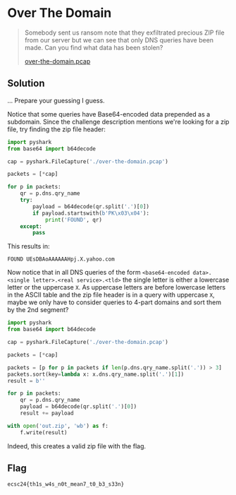 # Over The Domain

> Somebody sent us ransom note that they exfiltrated precious ZIP file from our server but we can see that only DNS queries have been made. Can you find what data has been stolen?
>
> [over-the-domain.pcap](https://hack.cert.pl/files/over-the-domain-38bca639a6724bb1fca1b697dbbbadbcb6fd5f04.pcap)

## Solution
... Prepare your guessing I guess.

Notice that some queries have Base64-encoded data prepended as a subdomain. Since the challenge description mentions we're looking for a zip file, try finding the zip file header:
```py
import pyshark
from base64 import b64decode

cap = pyshark.FileCapture('./over-the-domain.pcap')

packets = [*cap]

for p in packets:
    qr = p.dns.qry_name
    try:
        payload = b64decode(qr.split('.')[0])
        if payload.startswith(b'PK\x03\x04'):
            print('FOUND', qr)
    except:
        pass
```

This results in:
```
FOUND UEsDBAoAAAAAAHpj.X.yahoo.com
```
Now notice that in all DNS queries of the form `<base64-encoded data>.<single letter>.<real service>.<tld>` the single letter is either a lowercase letter or the uppercase `X`. As uppercase letters are before lowercase letters in the ASCII table and the zip file header is in a query with uppercase `X`, maybe we only have to consider queries to 4-part domains and sort them by the 2nd segment?

```python
import pyshark
from base64 import b64decode

cap = pyshark.FileCapture('./over-the-domain.pcap')

packets = [*cap]

packets = [p for p in packets if len(p.dns.qry_name.split('.')) > 3]
packets.sort(key=lambda x: x.dns.qry_name.split('.')[1])
result = b''

for p in packets:
    qr = p.dns.qry_name
    payload = b64decode(qr.split('.')[0])
    result += payload

with open('out.zip', 'wb') as f:
    f.write(result)
```
Indeed, this creates a valid zip file with the flag.

## Flag
`ecsc24{th1s_w4s_n0t_mean7_t0_b3_s33n}`
